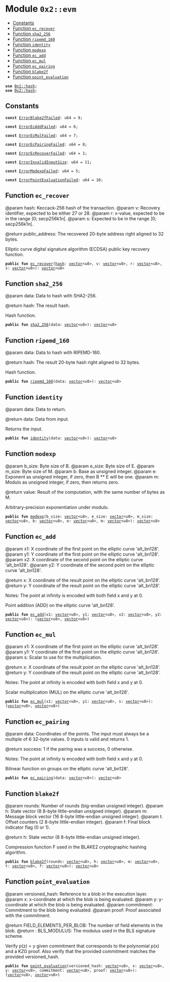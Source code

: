 
<a id="0x2_evm"></a>

# Module `0x2::evm`



-  [Constants](#@Constants_0)
-  [Function `ec_recover`](#0x2_evm_ec_recover)
-  [Function `sha2_256`](#0x2_evm_sha2_256)
-  [Function `ripemd_160`](#0x2_evm_ripemd_160)
-  [Function `identity`](#0x2_evm_identity)
-  [Function `modexp`](#0x2_evm_modexp)
-  [Function `ec_add`](#0x2_evm_ec_add)
-  [Function `ec_mul`](#0x2_evm_ec_mul)
-  [Function `ec_pairing`](#0x2_evm_ec_pairing)
-  [Function `blake2f`](#0x2_evm_blake2f)
-  [Function `point_evaluation`](#0x2_evm_point_evaluation)


<pre><code><b>use</b> <a href="">0x1::hash</a>;
<b>use</b> <a href="hash.md#0x2_hash">0x2::hash</a>;
</code></pre>



<a id="@Constants_0"></a>

## Constants


<a id="0x2_evm_ErrorBlake2fFailed"></a>



<pre><code><b>const</b> <a href="evm.md#0x2_evm_ErrorBlake2fFailed">ErrorBlake2fFailed</a>: u64 = 9;
</code></pre>



<a id="0x2_evm_ErrorEcAddFailed"></a>



<pre><code><b>const</b> <a href="evm.md#0x2_evm_ErrorEcAddFailed">ErrorEcAddFailed</a>: u64 = 6;
</code></pre>



<a id="0x2_evm_ErrorEcMulFailed"></a>



<pre><code><b>const</b> <a href="evm.md#0x2_evm_ErrorEcMulFailed">ErrorEcMulFailed</a>: u64 = 7;
</code></pre>



<a id="0x2_evm_ErrorEcPairingFailed"></a>



<pre><code><b>const</b> <a href="evm.md#0x2_evm_ErrorEcPairingFailed">ErrorEcPairingFailed</a>: u64 = 8;
</code></pre>



<a id="0x2_evm_ErrorEcRecoverFailed"></a>



<pre><code><b>const</b> <a href="evm.md#0x2_evm_ErrorEcRecoverFailed">ErrorEcRecoverFailed</a>: u64 = 1;
</code></pre>



<a id="0x2_evm_ErrorInvalidInputSize"></a>



<pre><code><b>const</b> <a href="evm.md#0x2_evm_ErrorInvalidInputSize">ErrorInvalidInputSize</a>: u64 = 11;
</code></pre>



<a id="0x2_evm_ErrorModexpFailed"></a>



<pre><code><b>const</b> <a href="evm.md#0x2_evm_ErrorModexpFailed">ErrorModexpFailed</a>: u64 = 5;
</code></pre>



<a id="0x2_evm_ErrorPointEvaluationFailed"></a>



<pre><code><b>const</b> <a href="evm.md#0x2_evm_ErrorPointEvaluationFailed">ErrorPointEvaluationFailed</a>: u64 = 10;
</code></pre>



<a id="0x2_evm_ec_recover"></a>

## Function `ec_recover`

@param hash: Keccack-256 hash of the transaction.
@param v: Recovery identifier, expected to be either 27 or 28.
@param r: x-value, expected to be in the range ]0; secp256k1n[.
@param s: Expected to be in the range ]0; secp256k1n[.

@return public_address: The recovered 20-byte address right aligned to 32 bytes.

Elliptic curve digital signature algorithm (ECDSA) public key recovery function.


<pre><code><b>public</b> <b>fun</b> <a href="evm.md#0x2_evm_ec_recover">ec_recover</a>(<a href="">hash</a>: <a href="">vector</a>&lt;u8&gt;, v: <a href="">vector</a>&lt;u8&gt;, r: <a href="">vector</a>&lt;u8&gt;, s: <a href="">vector</a>&lt;u8&gt;): <a href="">vector</a>&lt;u8&gt;
</code></pre>



<a id="0x2_evm_sha2_256"></a>

## Function `sha2_256`

@param data: Data to hash with SHA2-256.

@return hash: The result hash.

Hash function.


<pre><code><b>public</b> <b>fun</b> <a href="evm.md#0x2_evm_sha2_256">sha2_256</a>(data: <a href="">vector</a>&lt;u8&gt;): <a href="">vector</a>&lt;u8&gt;
</code></pre>



<a id="0x2_evm_ripemd_160"></a>

## Function `ripemd_160`

@param data: Data to hash with RIPEMD-160.

@return hash: The result 20-byte hash right aligned to 32 bytes.

Hash function.


<pre><code><b>public</b> <b>fun</b> <a href="evm.md#0x2_evm_ripemd_160">ripemd_160</a>(data: <a href="">vector</a>&lt;u8&gt;): <a href="">vector</a>&lt;u8&gt;
</code></pre>



<a id="0x2_evm_identity"></a>

## Function `identity`

@param data: Data to return.

@return data: Data from input.

Returns the input.


<pre><code><b>public</b> <b>fun</b> <a href="evm.md#0x2_evm_identity">identity</a>(data: <a href="">vector</a>&lt;u8&gt;): <a href="">vector</a>&lt;u8&gt;
</code></pre>



<a id="0x2_evm_modexp"></a>

## Function `modexp`

@param b_size: Byte size of B.
@param e_size: Byte size of E.
@param m_size: Byte size of M.
@param b: Base as unsigned integer.
@param e: Exponent as unsigned integer, if zero, then B ** E will be one.
@param m: Modulo as unsigned integer, if zero, then returns zero.

@return value: Result of the computation, with the same number of bytes as M.

Arbitrary-precision exponentiation under modulo.


<pre><code><b>public</b> <b>fun</b> <a href="evm.md#0x2_evm_modexp">modexp</a>(b_size: <a href="">vector</a>&lt;u8&gt;, e_size: <a href="">vector</a>&lt;u8&gt;, m_size: <a href="">vector</a>&lt;u8&gt;, b: <a href="">vector</a>&lt;u8&gt;, e: <a href="">vector</a>&lt;u8&gt;, m: <a href="">vector</a>&lt;u8&gt;): <a href="">vector</a>&lt;u8&gt;
</code></pre>



<a id="0x2_evm_ec_add"></a>

## Function `ec_add`

@param x1: X coordinate of the first point on the elliptic curve 'alt_bn128'.
@param y1: Y coordinate of the first point on the elliptic curve 'alt_bn128'.
@param x2: X coordinate of the second point on the elliptic curve 'alt_bn128'.
@param y2: Y coordinate of the second point on the elliptic curve 'alt_bn128'.

@return x: X coordinate of the result point on the elliptic curve 'alt_bn128'.
@return y: Y coordinate of the result point on the elliptic curve 'alt_bn128'.

Notes: The point at infinity is encoded with both field x and y at 0.

Point addition (ADD) on the elliptic curve 'alt_bn128'.


<pre><code><b>public</b> <b>fun</b> <a href="evm.md#0x2_evm_ec_add">ec_add</a>(x1: <a href="">vector</a>&lt;u8&gt;, y1: <a href="">vector</a>&lt;u8&gt;, x2: <a href="">vector</a>&lt;u8&gt;, y2: <a href="">vector</a>&lt;u8&gt;): (<a href="">vector</a>&lt;u8&gt;, <a href="">vector</a>&lt;u8&gt;)
</code></pre>



<a id="0x2_evm_ec_mul"></a>

## Function `ec_mul`

@param x1: X coordinate of the first point on the elliptic curve 'alt_bn128'.
@param y1: Y coordinate of the first point on the elliptic curve 'alt_bn128'.
@param s: Scalar to use for the multiplication.

@return x: X coordinate of the result point on the elliptic curve 'alt_bn128'.
@return y: Y coordinate of the result point on the elliptic curve 'alt_bn128'.

Notes: The point at infinity is encoded with both field x and y at 0.

Scalar multiplication (MUL) on the elliptic curve 'alt_bn128'.


<pre><code><b>public</b> <b>fun</b> <a href="evm.md#0x2_evm_ec_mul">ec_mul</a>(x1: <a href="">vector</a>&lt;u8&gt;, y1: <a href="">vector</a>&lt;u8&gt;, s: <a href="">vector</a>&lt;u8&gt;): (<a href="">vector</a>&lt;u8&gt;, <a href="">vector</a>&lt;u8&gt;)
</code></pre>



<a id="0x2_evm_ec_pairing"></a>

## Function `ec_pairing`

@param data: Coordinates of the points.
The input must always be a multiple of 6 32-byte values. 0 inputs is valid and returns 1.

@return success: 1 if the pairing was a success, 0 otherwise.

Notes: The point at infinity is encoded with both field x and y at 0.

Bilinear function on groups on the elliptic curve 'alt_bn128'.


<pre><code><b>public</b> <b>fun</b> <a href="evm.md#0x2_evm_ec_pairing">ec_pairing</a>(data: <a href="">vector</a>&lt;u8&gt;): <a href="">vector</a>&lt;u8&gt;
</code></pre>



<a id="0x2_evm_blake2f"></a>

## Function `blake2f`

@param rounds: Number of rounds (big-endian unsigned integer).
@param h: State vector (8 8-byte little-endian unsigned integer).
@param m: Message block vector (16 8-byte little-endian unsigned integer).
@param t: Offset counters (2 8-byte little-endian integer).
@param f: Final block indicator flag (0 or 1).

@return h: State vector (8 8-byte little-endian unsigned integer).

Compression function F used in the BLAKE2 cryptographic hashing algorithm.


<pre><code><b>public</b> <b>fun</b> <a href="evm.md#0x2_evm_blake2f">blake2f</a>(rounds: <a href="">vector</a>&lt;u8&gt;, h: <a href="">vector</a>&lt;u8&gt;, m: <a href="">vector</a>&lt;u8&gt;, t: <a href="">vector</a>&lt;u8&gt;, f: <a href="">vector</a>&lt;u8&gt;): <a href="">vector</a>&lt;u8&gt;
</code></pre>



<a id="0x2_evm_point_evaluation"></a>

## Function `point_evaluation`

@param versioned_hash: Reference to a blob in the execution layer.
@param x: x-coordinate at which the blob is being evaluated.
@param y: y-coordinate at which the blob is being evaluated.
@param commitment: Commitment to the blob being evaluated.
@param proof: Proof associated with the commitment.

@return FIELD_ELEMENTS_PER_BLOB: The number of field elements in the blob.
@return : BLS_MODULUS: The modulus used in the BLS signature scheme.

Verify p(z) = y given commitment that corresponds to the polynomial p(x) and a KZG proof. Also verify that the provided commitment matches the provided versioned_hash.


<pre><code><b>public</b> <b>fun</b> <a href="evm.md#0x2_evm_point_evaluation">point_evaluation</a>(versioned_hash: <a href="">vector</a>&lt;u8&gt;, x: <a href="">vector</a>&lt;u8&gt;, y: <a href="">vector</a>&lt;u8&gt;, commitment: <a href="">vector</a>&lt;u8&gt;, proof: <a href="">vector</a>&lt;u8&gt;): (<a href="">vector</a>&lt;u8&gt;, <a href="">vector</a>&lt;u8&gt;)
</code></pre>
